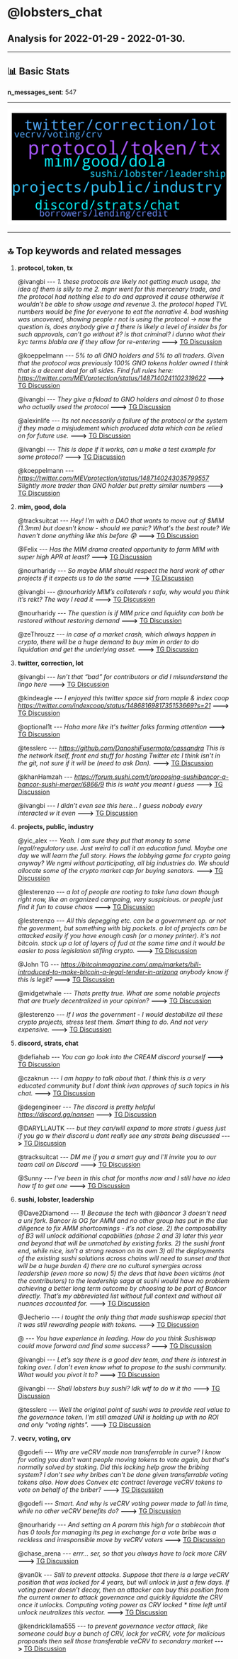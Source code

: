 # **@lobsters_chat**
 ## Analysis for **2022-01-29** - **2022-01-30**.

---

## 📊 **Basic Stats**

**n_messages_sent**: 547

---
![wordcloud](lobsters_chat_1Days_wordcloud.png)

---


## 🔝 **Top keywords and related messages**

1. **protocol, token, tx**

    @ivangbi --- *1. these protocols are likely not getting much usage, the idea of them is silly to me 2. mgnr went for this mercenary trade, and the protocol had nothing else to do and approved it cause otherwise it wouldn’t be able to show usage and revenue 3. the protocol hoped TVL numbers would be fine for everyone to eat the narrative 4. bad washing was uncovered, showing people r not is using the protocol  -> now the question is, does anybody give a f  there is likely a level of insider bs for such approvals, can’t go without it? is that criminal?  i dunno what their kyc terms blabla are if they allow for re-entering* **--->** [TG Discussion](https://t.me/lobsters_chat/320676)

    @koeppelmann --- *5% to all GNO holders and 5% to all traders. Given that the protocol was previously 100% GNO tokens holder owned I think that is a decent deal for all sides.  Find full rules here: https://twitter.com/MEVprotection/status/1487140241102319622* **--->** [TG Discussion](https://t.me/lobsters_chat/320609)

    @ivangbi --- *They give a fkload to GNO holders and almost 0 to those who actually used the protocol* **--->** [TG Discussion](https://t.me/lobsters_chat/320605)

    @alexinlife --- *Its not necessarily a failure of the protocol or the system if they made a misjudement which produced data which can be relied on for future use.* **--->** [TG Discussion](https://t.me/lobsters_chat/320808)

    @ivangbi --- *This is dope if it works, can u make a test example for some protocol?* **--->** [TG Discussion](https://t.me/lobsters_chat/320941)

    @koeppelmann --- *https://twitter.com/MEVprotection/status/1487140243035799557 Slightly more trader than GNO holder but pretty similar numbers* **--->** [TG Discussion](https://t.me/lobsters_chat/320624)

2. **mim, good, dola**

    @tracksuitcat --- *Hey! I'm with a DAO that wants to move out of $MIM (1.3mm) but doesn't know - should we panic? What's the best route? We haven't done anything like this before 😰* **--->** [TG Discussion](https://t.me/lobsters_chat/320581)

    @Felix --- *Has the MIM drama created opportunity to farm MIM with super high APR at least?* **--->** [TG Discussion](https://t.me/lobsters_chat/321315)

    @nourharidy --- *So maybe MIM should respect the hard work of other projects if it expects us to do the same* **--->** [TG Discussion](https://t.me/lobsters_chat/321179)

    @ivangbi --- *@nourharidy MIM’s collaterals r safu, why would you think it’s rekt? The way I read it* **--->** [TG Discussion](https://t.me/lobsters_chat/321098)

    @nourharidy --- *The question is if MIM price and liquidity can both be restored without restoring demand* **--->** [TG Discussion](https://t.me/lobsters_chat/321147)

    @zeThrouzz --- *in case of a market crash, which always happen in crypto, there will be a huge demand to buy mim in order to do liquidation and get the underlying asset.* **--->** [TG Discussion](https://t.me/lobsters_chat/321174)

3. **twitter, correction, lot**

    @ivangbi --- *Isn’t that “bad” for contributors or did I misunderstand the lingo here* **--->** [TG Discussion](https://t.me/lobsters_chat/320590)

    @kindeagle --- *I enjoyed this twitter space sid from maple & index coop https://twitter.com/indexcoop/status/1486816981735153669?s=21* **--->** [TG Discussion](https://t.me/lobsters_chat/320934)

    @optional1t --- *Haha more like it's twitter folks farming attention* **--->** [TG Discussion](https://t.me/lobsters_chat/320574)

    @tesslerc --- *https://github.com/DanoshiFusermoto/cassandra  This is the network itself, front end stuff for hosting Twitter etc I think isn't in the git, not sure if it will be (need to ask Dan).* **--->** [TG Discussion](https://t.me/lobsters_chat/321044)

    @khanHamzah --- *https://forum.sushi.com/t/proposing-sushibancor-a-bancor-sushi-merger/6866/9  this is waht you meant i guess* **--->** [TG Discussion](https://t.me/lobsters_chat/321088)

    @ivangbi --- *I didn’t even see this here… I guess nobody every interacted w it even* **--->** [TG Discussion](https://t.me/lobsters_chat/320864)

4. **projects, public, industry**

    @yic_alex --- *Yeah. I am sure they put that money to some legal/regulatory use. Just weird to call it an education fund. Maybe one day we will learn the full story.  Hows the lobbying game for crypto going anyway? We ngmi without participating, all big industries do. We should allocate some of the crypto market cap for buying senators.* **--->** [TG Discussion](https://t.me/lobsters_chat/320946)

    @lesterenzo --- *a lot of people are rooting to take luna down though right now, like an organized campaing, very suspicious. or people just find it fun to cause chaos* **--->** [TG Discussion](https://t.me/lobsters_chat/320567)

    @lesterenzo --- *All this depegging etc. can be a government op. or not the goverment, but something with big pockets. a lot of projects can be attacked easily if you have enough cash (or a money printer). it's not bitcoin. stack up a lot of layers of fud at the same time and it would be easier to pass legislation stifling crypto.* **--->** [TG Discussion](https://t.me/lobsters_chat/320611)

    @John TG --- *https://bitcoinmagazine.com/.amp/markets/bill-introduced-to-make-bitcoin-a-legal-tender-in-arizona anybody know if this is legit?* **--->** [TG Discussion](https://t.me/lobsters_chat/320698)

    @midgetwhale --- *Thats pretty true. What are some notable projects that are truely decentralized in your opinion?* **--->** [TG Discussion](https://t.me/lobsters_chat/321280)

    @lesterenzo --- *If I was the government - I would destabilize all these crypto projects, stress test them. Smart thing to do. And not very expensive.* **--->** [TG Discussion](https://t.me/lobsters_chat/320622)

5. **discord, strats, chat**

    @defiahab --- *You can go look into the CREAM discord yourself* **--->** [TG Discussion](https://t.me/lobsters_chat/320749)

    @czaknun --- *I am happy to talk about that. I think this is a very educated community but I dont think ivan approves of such topics in his chat.* **--->** [TG Discussion](https://t.me/lobsters_chat/321275)

    @degengineer --- *The discord is pretty helpful https://discord.gg/nansen* **--->** [TG Discussion](https://t.me/lobsters_chat/320737)

    @DARYLLAUTK --- *but they can/will expand to more strats i guess just if you go w their discord u dont really see any strats being discussed* **--->** [TG Discussion](https://t.me/lobsters_chat/321306)

    @tracksuitcat --- *DM me if you a smart guy and I'll invite you to our team call on Discord* **--->** [TG Discussion](https://t.me/lobsters_chat/320582)

    @Sunny --- *I've been in this chat for months now and I still have no idea how tf to get one* **--->** [TG Discussion](https://t.me/lobsters_chat/320714)

6. **sushi, lobster, leadership**

    @Dave2Diamond --- *1) Because the tech with @bancor 3 doesn’t need a uni fork. Bancor is OG for AMM and no other group has put in the due diligence to fix AMM shortcomings - it’s not close.  2) the composability of B3 will unlock additional capabilities (phase 2 and 3) later this year and beyond that will be unmatched by existing forks. 2) the sushi front end, while nice, isn’t a strong reason on its own 3) all the deployments of the existing sushi solutions across chains will need to sunset and that will be a huge burden 4) there are no cultural synergies across leadership (even more so now) 5) the devs that have been victims (not the contributors) to the leadership saga at sushi would have no problem achieving a better long term outcome by choosing to be part of Bancor directly.  That’s my abbreviated list without full context and without all nuances accounted for.* **--->** [TG Discussion](https://t.me/lobsters_chat/321105)

    @Jecherio --- *i tought the only thing that made sushiswap special that it was still rewarding people with tokens.* **--->** [TG Discussion](https://t.me/lobsters_chat/321090)

    @<UNK> --- *You have experience in leading. How do you think Sushiswap could move forward and find some success?* **--->** [TG Discussion](https://t.me/lobsters_chat/321071)

    @ivangbi --- *Let’s say there is a good dev team, and there is interest in taking over. I don’t even know what to propose to the sushi community. What would you pivot it to?* **--->** [TG Discussion](https://t.me/lobsters_chat/321080)

    @ivangbi --- *Shall lobsters buy sushi? Idk wtf to do w it tho* **--->** [TG Discussion](https://t.me/lobsters_chat/321063)

    @tesslerc --- *Well the original point of sushi was to provide real value to the governance token. I'm still amazed UNI is holding up with no ROI and only "voting rights".* **--->** [TG Discussion](https://t.me/lobsters_chat/321084)

7. **vecrv, voting, crv**

    @godefi --- *Why are veCRV made non transferrable in curve? I know for voting you don't want people moving tokens to vote again, but that's normally solved by staking. Did this locking help grow the bribing system? I don't see why bribes can't be done given transferrable voting tokens also. How does Convex etc contract leverage veCRV tokens to vote on behalf of the briber?* **--->** [TG Discussion](https://t.me/lobsters_chat/321003)

    @godefi --- *Smart. And why is veCRV voting power made to fall in time, while no other veCRV benefits do?* **--->** [TG Discussion](https://t.me/lobsters_chat/321015)

    @nourharidy --- *And setting an A param this high for a stablecoin that has 0 tools for managing its peg in exchange for a vote bribe was a reckless and irresponsible move by veCRV voters* **--->** [TG Discussion](https://t.me/lobsters_chat/321162)

    @chase_arena --- *errr... ser, so that you always have to lock more CRV* **--->** [TG Discussion](https://t.me/lobsters_chat/321016)

    @van0k --- *Still to prevent attacks. Suppose that there is a large veCRV position that was locked for 4 years, but will unlock in just a few days. If voting power doesn’t decay, then an attacker can buy this position from the current owner to attack governance and quickly liquidate the CRV once it unlocks.  Computing voting power as CRV locked * time left until unlock neutralizes this vector.* **--->** [TG Discussion](https://t.me/lobsters_chat/321039)

    @kendrickllama555 --- *to prevent governance vector attack, like someone could buy a bunch of CRV, lock for veCRV, vote for malicious proposals then sell those transferable veCRV to secondary market* **--->** [TG Discussion](https://t.me/lobsters_chat/321011)

